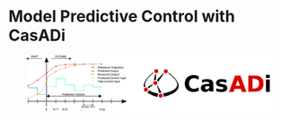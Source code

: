 # Model Predictive Control with CasADi

<div align="center">
  <img src="./resources/logo.png" height="100">
</div>